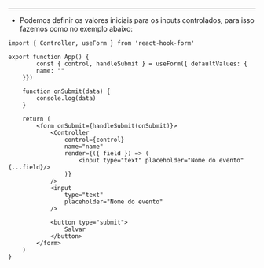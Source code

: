 ___
- Podemos definir os valores iniciais para os inputs controlados, para isso fazemos como no exemplo abaixo:
```tsx
import { Controller, useForm } from 'react-hook-form'

export function App() {
		const { control, handleSubmit } = useForm({ defaultValues: {
		name: ""
	}})

	function onSubmit(data) {
		console.log(data)
	}

	return (
		<form onSubmit={handleSubmit(onSubmit)}>
			<Controller 
				control={control}
				name="name"
				render={({ field }) => (
					<input type="text" placeholder="Nome do evento" {...field}/>
				)}
			/>
			<input 
				type="text"
				placeholder="Nome do evento"
			/>

			<button type="submit">
				Salvar
			</button>
		</form>
	)
}
```